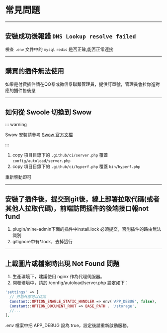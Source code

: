 # 常見問題

---

## 安裝成功後報錯 `DNS Lookup resolve failed`

檢查 `.env` 文件中的 `mysql` `redis` 是否正確,能否正常連接

---

## 購買的插件無法使用

如果是付費插件請在QQ羣或微信羣聯繫管理員，提供訂單號，管理員會拉你進對應的插件售後羣

---



## 如何從 Swoole 切換到 Swow

::: warning

Swow 安裝請參考 [Swow 官方文檔](https://docs.toast.run/swow-blog/chs/init.html#%E6%94%AF%E6%8C%81%E7%9A%84%E6%93%8D%E4%BD%9C%E7%B3%BB%E7%BB%9F) 

:::

1. copy 項目目錄下的 `.github/ci/server.php` 覆蓋 `config/autoload/server.php`
2. copy 項目目錄下的 `.github/ci/hyperf.php` 覆蓋 `bin/hyperf.php`

重新啓動即可

---


## 安裝了插件後，提交到git後，線上部署拉取代碼(或者其他人拉取代碼)，前端訪問插件的後端接口報not fund

1. plugin/mine-admin下面的插件中install.lock 必須提交，否則插件的路由無法識別
2. gitignore中有*.lock，去掉這行


---


## 上載圖片或檔案時出現 Not Found 問題

1. 生產環境下，建議使用 nginx 作為代理伺服器。
2. 開發環境中，請於 /config/autoload/server.php 設定如下：
```php
'settings' => [
  // 开启外部可以访问
  Constant::OPTION_ENABLE_STATIC_HANDLER => env('APP_DEBUG', false),
  Constant::OPTION_DOCUMENT_ROOT => BASE_PATH . '/storage',
  //...
],
```
.env 檔案中把 APP_DEBUG 設為 true，設定後請重新啟動服務。